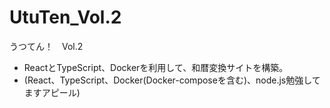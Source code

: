# UtuTen_Vol.2
うつてん！　Vol.2  
 * ReactとTypeScript、Dockerを利用して、和暦変換サイトを構築。  
 * (React、TypeScript、Docker(Docker-composeを含む)、node.js勉強してますアピール)
